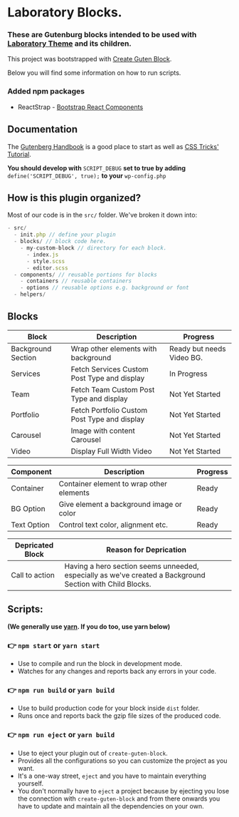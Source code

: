 # Laboratory Blocks.

### These are Gutenburg blocks intended to be used with [Laboratory Theme](https://github.com/chiedolabs/chiedo-labs-theme) and its children.


This project was bootstrapped with [Create Guten Block](https://github.com/ahmadawais/create-guten-block).

Below you will find some information on how to run scripts.

### Added npm packages

* ReactStrap - [Bootstrap React Components](http://reactstrap.github.io/)

## Documentation

The [Gutenberg Handbook](https://wordpress.org/gutenberg/handbook/) is a good place to start as well as [CSS Tricks' Tutorial](https://css-tricks.com/guides/learning-gutenberg/).

**You should develop with** `SCRIPT_DEBUG` **set to true by adding** `define('SCRIPT_DEBUG', true);` **to your** `wp-config.php`


## How is this plugin organized?

Most of our code is in the `src/` folder. We've broken it down into:

```js
- src/
  - init.php // define your plugin
  - blocks/ // block code here.
    - my-custom-block // directory for each block.
      - index.js
      - style.scss
      - editor.scss
  - components/ // reusable portions for blocks
    - containers // reusable containers
    - options // reusable options e.g. background or font
  - helpers/

```

## Blocks
| Block | Description | Progress |
|---|---|---|
| Background Section | Wrap other elements with background | Ready but needs Video BG. |
| Services | Fetch Services Custom Post Type and display | In Progress |
| Team | Fetch Team Custom Post Type and display | Not Yet Started |
| Portfolio | Fetch Portfolio Custom Post Type and display | Not Yet Started |
| Carousel | Image with content Carousel | Not Yet Started |
| Video | Display Full Width Video | Not Yet Started |

| Component | Description | Progress |
|---|---|---|
| Container | Container element to wrap other elements | Ready |
| BG Option | Give element a background image or color | Ready |
| Text Option | Control text color, alignment etc. | Ready |

| Depricated Block | Reason for Deprication |
|---|---|
| Call to action | Having a hero section seems unneeded, especially as we've created a Background Section with Child Blocks. |


## Scripts:
**(We generally use [yarn](https://yarnpkg.com/lang/en/). If you do too, use yarn below)**

### 👉  `npm start` or `yarn start`
- Use to compile and run the block in development mode.
- Watches for any changes and reports back any errors in your code.

### 👉  `npm run build` or `yarn build`
- Use to build production code for your block inside `dist` folder.
- Runs once and reports back the gzip file sizes of the produced code.

### 👉  `npm run eject` or `yarn build`
- Use to eject your plugin out of `create-guten-block`.
- Provides all the configurations so you can customize the project as you want.
- It's a one-way street, `eject` and you have to maintain everything yourself.
- You don't normally have to `eject` a project because by ejecting you lose the connection with `create-guten-block` and from there onwards you have to update and maintain all the dependencies on your own.


